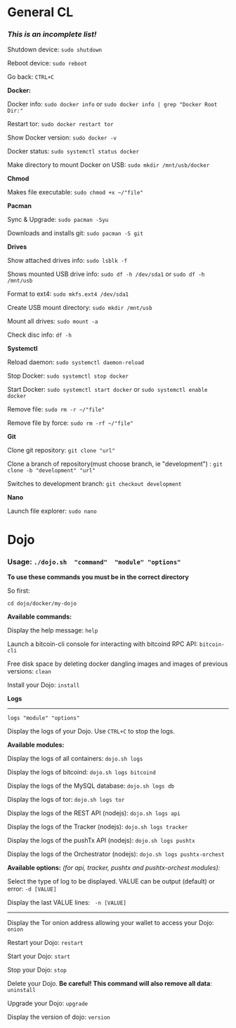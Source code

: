 # General CL

### *This is an incomplete list!*

Shutdown device: `sudo shutdown`

Reboot device: `sudo reboot`

Go back: `CTRL+C`

**Docker:**

Docker info: `sudo docker info` or `sudo docker info | grep "Docker Root Dir:"`

Restart tor: `sudo docker restart tor`

Show Docker version: `sudo docker -v`

Docker status: `sudo systemctl status docker`

Make directory to mount Docker on USB: `sudo mkdir /mnt/usb/docker`

**Chmod**

Makes file executable: `sudo chmod +x ~/"file"`
 
**Pacman**

Sync & Upgrade: `sudo pacman -Syu`

Downloads and installs git: `sudo pacman -S git`

**Drives** 

Show attached drives info: `sudo lsblk -f`

Shows mounted USB drive info: `sudo df -h /dev/sda1` or `sudo df -h /mnt/usb`

Format to ext4: `sudo mkfs.ext4 /dev/sda1`

Create USB mount directory: `sudo mkdir /mnt/usb`

Mount all drives: `sudo mount -a`

Check disc info: `df -h`

**Systemctl**

Reload daemon: `sudo systemctl daemon-reload`

Stop Docker: `sudo systemctl stop docker`

Start Docker: `sudo systemctl start docker` or `sudo systemctl enable docker`

Remove file: `sudo rm -r ~/"file"`

Remove file by force: `sudo rm -rf ~/"file"`

**Git**

Clone git repository: `git clone "url"`

Clone a branch of repository(must choose branch, ie "development") : `git clone -b "development" "url"`

Switches to development branch: `git checkout development`
 
**Nano**

Launch file explorer: `sudo nano`

# Dojo
 
### Usage: `./dojo.sh  "command"  "module" "options"`

**To use these commands you must be in the correct directory**

So first:

`cd dojo/docker/my-dojo`

**Available commands:**

Display the help message: `help` 

Launch a bitcoin-cli console for interacting with bitcoind RPC API: `bitcoin-cli` 

Free disk space by deleting docker dangling images and images of previous versions: `clean` 

Install your Dojo: `install`

**Logs**

----

`logs "module" "options"`

Display the logs of your Dojo. Use `CTRL+C` to stop the logs. 

**Available modules:**

Display the logs of all containers: `dojo.sh logs` 

Display the logs of bitcoind: `dojo.sh logs bitcoind`

Display the logs of the MySQL database: `dojo.sh logs db` 

Display the logs of tor: `dojo.sh logs tor`

Display the logs of the REST API (nodejs): `dojo.sh logs api`

Display the logs of the Tracker (nodejs): `dojo.sh logs tracker`

Display the logs of the pushTx API (nodejs): `dojo.sh logs pushtx`

Display the logs of the Orchestrator (nodejs): `dojo.sh logs pushtx-orchest`

**Available options:** _(for api, tracker, pushtx and pushtx-orchest modules):_

Select the type of log to be displayed. VALUE can be output (default) or error: `-d [VALUE]`

Display the last VALUE lines: ` -n [VALUE]`

----

Display the Tor onion address allowing your wallet to access your Dojo: `onion` 

Restart your Dojo: `restart` 

Start your Dojo: `start` 

Stop your Dojo: `stop` 

Delete your Dojo. **Be careful! This command will also remove all data**: `uninstall` 

Upgrade your Dojo: `upgrade` 

Display the version of dojo: `version` 


